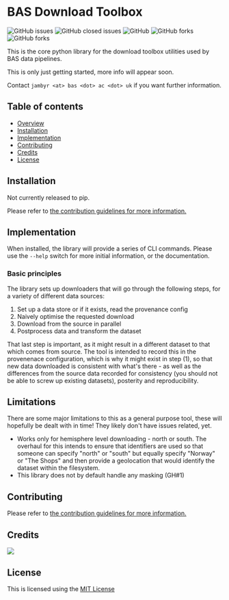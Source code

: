 # BAS Download Toolbox

![GitHub issues](https://img.shields.io/github/issues/antarctica/download-toolbox?style=plastic)
![GitHub closed issues](https://img.shields.io/github/issues-closed/antarctica/download-toolbox?style=plastic)
![GitHub](https://img.shields.io/github/license/antarctica/download-toolbox)
![GitHub forks](https://img.shields.io/github/forks/antarctica/download-toolbox?style=social)
![GitHub forks](https://img.shields.io/github/stars/antarctica/download-toolbox?style=social)

This is the core python library for the download toolbox utilities used by BAS data pipelines.

This is only just getting started, more info will appear soon.

Contact `jambyr <at> bas <dot> ac <dot> uk` if you want further information.

## Table of contents

* [Overview](#overview)
* [Installation](#installation)
* [Implementation](#implementation)
* [Contributing](#contributing)
* [Credits](#credits)
* [License](#license)

## Installation

Not currently released to pip.

Please refer to [the contribution guidelines for more information.](CONTRIBUTING.rst)

## Implementation

When installed, the library will provide a series of CLI commands. Please use 
the `--help` switch for more initial information, or the documentation. 

### Basic principles

The library sets up downloaders that will go through the following steps, for a variety of different data sources:

1. Set up a data store or if it exists, read the provenance config
2. Naively optimise the requested download
3. Download from the source in parallel
4. Postprocess data and transform the dataset

That last step is important, as it might result in a different dataset to that which comes from source. The tool is intended to record this in the provenenace configuration, which is why it might exist in step (1), so that new data downloaded is consistent with what's there - as well as the differences from the source data recorded for consistency (you should not be able to screw up existing datasets), posterity and reproducibility. 

## Limitations

There are some major limitations to this as a general purpose tool, these will 
hopefully be dealt with in time! They likely don't have issues related, yet.

* Works only for hemisphere level downloading - north or south. The overhaul for this intends to ensure that identifiers are used so that someone can specify "north" or "south" but equally specify "Norway" or "The Shops" and then provide a geolocation that would identify the dataset within the filesystem.
* This library does not by default handle any masking (GH#1)

## Contributing 

Please refer to [the contribution guidelines for more information.](CONTRIBUTING.rst)

## Credits

<a href="https://github.com/antarctica/download-toolbox/graphs/contributors">
  <img src="https://contrib.rocks/image?repo=antarctica/download-toolbox" />
</a>

## License

This is licensed using the [MIT License](LICENSE)
